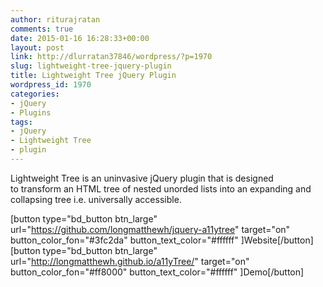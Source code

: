 ```yaml
---
author: riturajratan
comments: true
date: 2015-01-16 16:28:33+00:00
layout: post
link: http://dlurratan37846/wordpress/?p=1970
slug: lightweight-tree-jquery-plugin
title: Lightweight Tree jQuery Plugin
wordpress_id: 1970
categories:
- jQuery
- Plugins
tags:
- jQuery
- Lightweight Tree
- plugin
---
```


Lightweight Tree is an uninvasive jQuery plugin that is designed to transform an HTML tree of nested unorded lists into an expanding and collapsing tree i.e. universally accessible.

[button type="bd_button btn_large" url="https://github.com/longmatthewh/jquery-a11ytree" target="on" button_color_fon="#3fc2da" button_text_color="#ffffff" ]Website[/button] [button type="bd_button btn_large" url="http://longmatthewh.github.io/a11yTree/" target="on" button_color_fon="#ff8000" button_text_color="#ffffff" ]Demo[/button]
